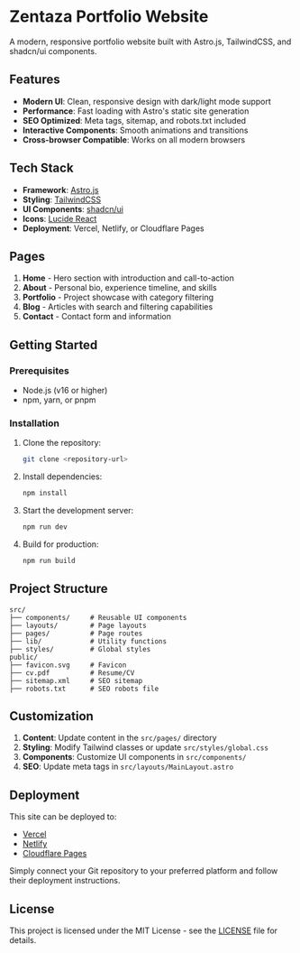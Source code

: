 # Zentaza Portfolio Website

A modern, responsive portfolio website built with Astro.js, TailwindCSS, and shadcn/ui components.

## Features

- **Modern UI**: Clean, responsive design with dark/light mode support
- **Performance**: Fast loading with Astro's static site generation
- **SEO Optimized**: Meta tags, sitemap, and robots.txt included
- **Interactive Components**: Smooth animations and transitions
- **Cross-browser Compatible**: Works on all modern browsers

## Tech Stack

- **Framework**: [Astro.js](https://astro.build/)
- **Styling**: [TailwindCSS](https://tailwindcss.com/)
- **UI Components**: [shadcn/ui](https://ui.shadcn.com/)
- **Icons**: [Lucide React](https://lucide.dev/)
- **Deployment**: Vercel, Netlify, or Cloudflare Pages

## Pages

1. **Home** - Hero section with introduction and call-to-action
2. **About** - Personal bio, experience timeline, and skills
3. **Portfolio** - Project showcase with category filtering
4. **Blog** - Articles with search and filtering capabilities
5. **Contact** - Contact form and information

## Getting Started

### Prerequisites

- Node.js (v16 or higher)
- npm, yarn, or pnpm

### Installation

1. Clone the repository:
   ```bash
   git clone <repository-url>
   ```

2. Install dependencies:
   ```bash
   npm install
   ```

3. Start the development server:
   ```bash
   npm run dev
   ```

4. Build for production:
   ```bash
   npm run build
   ```

## Project Structure

```
src/
├── components/     # Reusable UI components
├── layouts/        # Page layouts
├── pages/          # Page routes
├── lib/            # Utility functions
├── styles/         # Global styles
public/
├── favicon.svg     # Favicon
├── cv.pdf          # Resume/CV
├── sitemap.xml     # SEO sitemap
├── robots.txt      # SEO robots file
```

## Customization

1. **Content**: Update content in the `src/pages/` directory
2. **Styling**: Modify Tailwind classes or update `src/styles/global.css`
3. **Components**: Customize UI components in `src/components/`
4. **SEO**: Update meta tags in `src/layouts/MainLayout.astro`

## Deployment

This site can be deployed to:

- [Vercel](https://vercel.com/)
- [Netlify](https://netlify.com/)
- [Cloudflare Pages](https://pages.cloudflare.com/)

Simply connect your Git repository to your preferred platform and follow their deployment instructions.

## License

This project is licensed under the MIT License - see the [LICENSE](LICENSE) file for details.